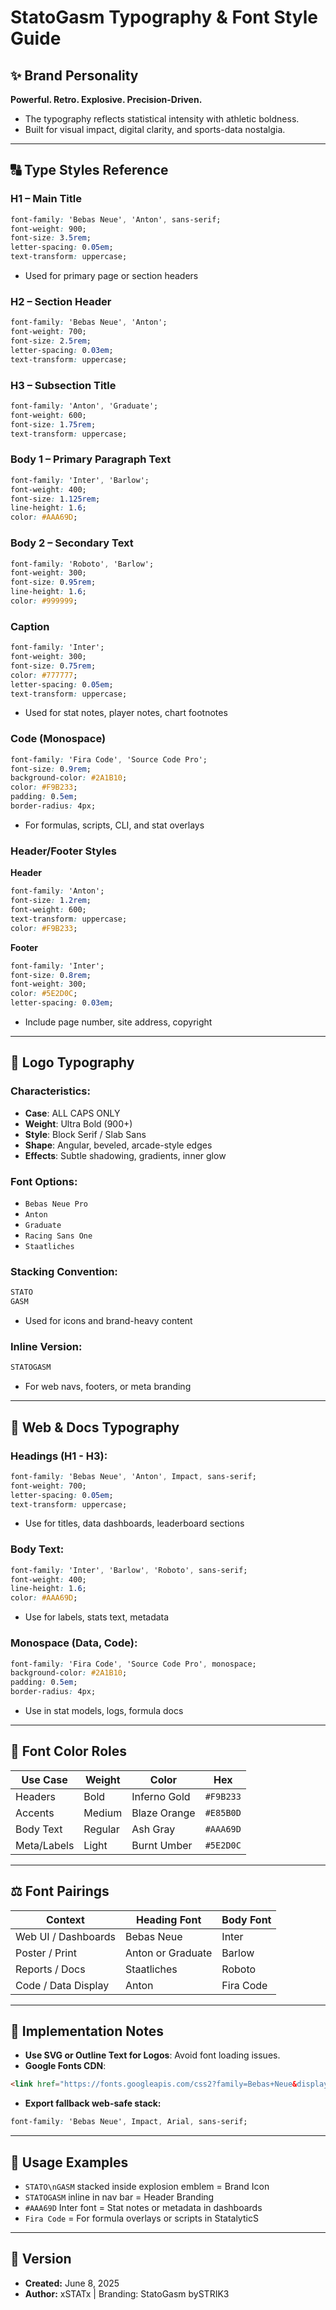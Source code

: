 # StatoGasm Typography & Font Style Guide

## ✨ Brand Personality

**Powerful. Retro. Explosive. Precision-Driven.**

* The typography reflects statistical intensity with athletic boldness.
* Built for visual impact, digital clarity, and sports-data nostalgia.

---

## 🔠 Type Styles Reference

### H1 – Main Title

```css
font-family: 'Bebas Neue', 'Anton', sans-serif;
font-weight: 900;
font-size: 3.5rem;
letter-spacing: 0.05em;
text-transform: uppercase;
```

* Used for primary page or section headers

### H2 – Section Header

```css
font-family: 'Bebas Neue', 'Anton';
font-weight: 700;
font-size: 2.5rem;
letter-spacing: 0.03em;
text-transform: uppercase;
```

### H3 – Subsection Title

```css
font-family: 'Anton', 'Graduate';
font-weight: 600;
font-size: 1.75rem;
text-transform: uppercase;
```

### Body 1 – Primary Paragraph Text

```css
font-family: 'Inter', 'Barlow';
font-weight: 400;
font-size: 1.125rem;
line-height: 1.6;
color: #AAA69D;
```

### Body 2 – Secondary Text

```css
font-family: 'Roboto', 'Barlow';
font-weight: 300;
font-size: 0.95rem;
line-height: 1.6;
color: #999999;
```

### Caption

```css
font-family: 'Inter';
font-weight: 300;
font-size: 0.75rem;
color: #777777;
letter-spacing: 0.05em;
text-transform: uppercase;
```

* Used for stat notes, player notes, chart footnotes

### Code (Monospace)

```css
font-family: 'Fira Code', 'Source Code Pro';
font-size: 0.9rem;
background-color: #2A1B10;
color: #F9B233;
padding: 0.5em;
border-radius: 4px;
```

* For formulas, scripts, CLI, and stat overlays

### Header/Footer Styles

**Header**

```css
font-family: 'Anton';
font-size: 1.2rem;
font-weight: 600;
text-transform: uppercase;
color: #F9B233;
```

**Footer**

```css
font-family: 'Inter';
font-size: 0.8rem;
font-weight: 300;
color: #5E2D0C;
letter-spacing: 0.03em;
```

* Include page number, site address, copyright

---

## 🔐 Logo Typography

### Characteristics:

* **Case**: ALL CAPS ONLY
* **Weight**: Ultra Bold (900+)
* **Style**: Block Serif / Slab Sans
* **Shape**: Angular, beveled, arcade-style edges
* **Effects**: Subtle shadowing, gradients, inner glow

### Font Options:

* `Bebas Neue Pro`
* `Anton`
* `Graduate`
* `Racing Sans One`
* `Staatliches`

### Stacking Convention:

```txt
STATO
GASM
```

* Used for icons and brand-heavy content

### Inline Version:

```txt
STATOGASM
```

* For web navs, footers, or meta branding

---

## 📘 Web & Docs Typography

### Headings (H1 - H3):

```css
font-family: 'Bebas Neue', 'Anton', Impact, sans-serif;
font-weight: 700;
letter-spacing: 0.05em;
text-transform: uppercase;
```

* Use for titles, data dashboards, leaderboard sections

### Body Text:

```css
font-family: 'Inter', 'Barlow', 'Roboto', sans-serif;
font-weight: 400;
line-height: 1.6;
color: #AAA69D;
```

* Use for labels, stats text, metadata

### Monospace (Data, Code):

```css
font-family: 'Fira Code', 'Source Code Pro', monospace;
background-color: #2A1B10;
padding: 0.5em;
border-radius: 4px;
```

* Use in stat models, logs, formula docs

---

## 🎨 Font Color Roles

| Use Case    | Weight  | Color        | Hex       |
| ----------- | ------- | ------------ | --------- |
| Headers     | Bold    | Inferno Gold | `#F9B233` |
| Accents     | Medium  | Blaze Orange | `#E85B0D` |
| Body Text   | Regular | Ash Gray     | `#AAA69D` |
| Meta/Labels | Light   | Burnt Umber  | `#5E2D0C` |

---

## ⚖️ Font Pairings

| Context             | Heading Font      | Body Font |
| ------------------- | ----------------- | --------- |
| Web UI / Dashboards | Bebas Neue        | Inter     |
| Poster / Print      | Anton or Graduate | Barlow    |
| Reports / Docs      | Staatliches       | Roboto    |
| Code / Data Display | Anton             | Fira Code |

---

## 🔧 Implementation Notes

* **Use SVG or Outline Text for Logos**: Avoid font loading issues.
* **Google Fonts CDN**:

```html
<link href="https://fonts.googleapis.com/css2?family=Bebas+Neue&display=swap" rel="stylesheet">
```

* **Export fallback web-safe stack:**

```css
font-family: 'Bebas Neue', Impact, Arial, sans-serif;
```

---

## 🎉 Usage Examples

* `STATO\nGASM` stacked inside explosion emblem = Brand Icon
* `STATOGASM` inline in nav bar = Header Branding
* `#AAA69D` Inter font = Stat notes or metadata in dashboards
* `Fira Code` = For formula overlays or scripts in StatalyticS

---

## 📄 Version

* **Created:** June 8, 2025
* **Author:** xSTATx | Branding: StatoGasm bySTRIK3
